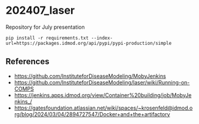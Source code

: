 # 202407_laser
Repository for July presentation

```
pip install -r requirements.txt --index-url=https://packages.idmod.org/api/pypi/pypi-production/simple

```
## References
- https://github.com/InstituteforDiseaseModeling/MobyJenkins
- https://github.com/InstituteforDiseaseModeling/laser/wiki/Running-on-COMPS
- https://jenkins.apps.idmod.org/view/Container%20building/job/MobyJenkins_/
- https://gatesfoundation.atlassian.net/wiki/spaces/~krosenfeld@idmod.org/blog/2024/03/04/2894727547/Docker+and+the+artifactory
